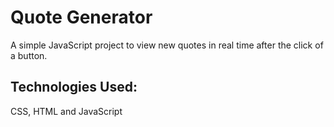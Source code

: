 # Quote Generator

A simple JavaScript project to view new quotes in real time after the click of a button.


## Technologies Used:
CSS, HTML and JavaScript
